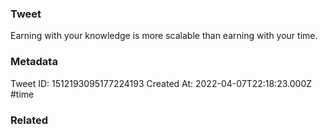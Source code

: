 ### Tweet
Earning with your knowledge is more scalable than earning with your time.

### Metadata
Tweet ID: 1512193095177224193
Created At: 2022-04-07T22:18:23.000Z
#time 

### Related

